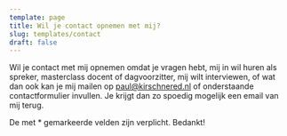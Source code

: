 ```yaml
---
template: page
title: Wil je contact opnemen met mij?
slug: templates/contact
draft: false
---
```

Wil je contact met mij opnemen omdat je vragen hebt, mij in wil huren als spreker, masterclass docent of dagvoorzitter, mij wilt interviewen, of wat dan ook kan je mij mailen op paul@kirschnered.nl of onderstaande contactformulier invullen. Je krijgt dan zo spoedig mogelijk een email van mij terug. 

De met * gemarkeerde velden zijn verplicht. Bedankt!

<!-- 
Adres: Prins Clausstraat 48, 6433JR Hoensbroek, Nederland

Tel.: +31 (0)630390674

email: paul@kirschnered.nl; paul.kirschner@ou.nl

Twitter: @P_A_Kirschner

Facebook: https://www.facebook.com/PaulAKirschner

Linked In: https://nl.linkedin.com/in/paulkirschner

IBAN: NL55 ABNA 0831 6971 64

BIC: ABNANL2A

KvKnummer: 72332026

BTWnummer: NL001275031B88
 -->
